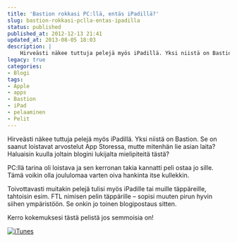 ```yaml
---
title: 'Bastion rokkasi PC:llä, entäs iPadillä?'
slug: bastion-rokkasi-pclla-entas-ipadilla
status: published
published_at: 2012-12-13 21:41
updated_at: 2013-08-05 18:03
description: |
    Hirveästi näkee tuttuja pelejä myös iPadillä. Yksi niistä on Bastion. Se on saanut loistavat arvostelut App Storessa, mutte mitenhän lie asian laita? Haluaisin kuulla joltain blogini lukijalta mielipiteitä tästä? PC:llä tarina oli loistava ja sen kerronan takia kannatti peli ostaa jo sille. Tämä voikin olla joululomaa varten oiva hankinta itse kullekkin. Toivottavasti muitakin pelejä tulisi… Jatka lukemista Bastion rokkasi PC:llä, entäs iPadillä?
legacy: true
categories:
- Blogi
tags:
- Apple
- apps
- Bastion
- iPad
- pelaaminen
- Pelit
---
```


<p>Hirveästi näkee tuttuja pelejä myös iPadillä. Yksi niistä on Bastion. Se on saanut loistavat arvostelut App Storessa, mutte mitenhän lie asian laita? Haluaisin kuulla joltain blogini lukijalta mielipiteitä tästä?</p>
<p>PC:llä tarina oli loistava ja sen kerronan takia kannatti peli ostaa jo sille. Tämä voikin olla joululomaa varten oiva hankinta itse kullekkin.</p>
<p>Toivottavasti muitakin pelejä tulisi myös iPadille tai muille täppäreille, tahtoisin esim. FTL nimisen pelin täppärille &#8211; sopisi muuten pirun hyvin siihen ympäristöön. Se onkin jo toinen blogipostaus sitten.</p>
<p>Kerro kokemuksesi tästä pelistä jos semmoisia on!</p>
<p><a href="http://clkuk.tradedoubler.com/click?p=24366&#038;a=2037951&#038;url=https%3A%2F%2Fitunes.apple.com%2Ffi%2Fapp%2Fbastion%2Fid537773100%3Fmt%3D8%26partnerId%3D2003" target="itunes_store"><img decoding="async" src="http://linkmaker.itunes.apple.com/htmlResources/assets/fi_fi/images/web/linkmaker/badge_appstore-lrg.png" alt="iTunes" style="border:0;"/></a></p>